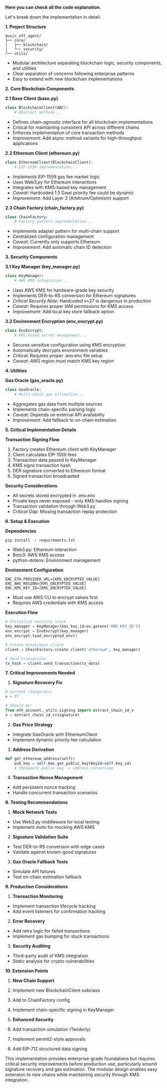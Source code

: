 **Here you can check all the code explanation.**

Let's break down the implementation in detail:

**1. Project Structure**
```
music_nft_agent/
├── core/
│   ├── blockchain/
│   └── security/
└── utils/
```
- Modular architecture separating blockchain logic, security components, and utilities
- Clear separation of concerns following enterprise patterns
- Easy to extend with new blockchain implementations

**2. Core Blockchain Components**

**2.1 Base Client (base.py)**
```python
class BlockchainClient(ABC):
    # Abstract methods...
```
- Defines chain-agnostic interface for all blockchain implementations
- Critical for maintaining consistent API across different chains
- Enforces implementation of core transaction methods
- *Improvement*: Add async method variants for high-throughput applications

**2.2 Ethereum Client (ethereum.py)**
```python
class EthereumClient(BlockchainClient):
    # EIP-1559 implementation...
```
- Implements EIP-1559 gas fee market logic
- Uses Web3.py for Ethereum interactions
- Integrates with KMS-based key management
- *Caveat*: Hardcoded 1.5 Gwei priority fee could be dynamic
- *Improvement*: Add Layer 2 (Arbitrum/Optimism) support

**2.3 Chain Factory (chain_factory.py)**
```python
class ChainFactory:
    # Factory pattern implementation...
```
- Implements adapter pattern for multi-chain support
- Centralized configuration management
- *Caveat*: Currently only supports Ethereum
- *Improvement*: Add automatic chain ID detection

**3. Security Components**

**3.1 Key Manager (key_manager.py)**
```python
class KeyManager:
    # AWS KMS integration...
```
- Uses AWS KMS for hardware-grade key security
- Implements DER-to-RS conversion for Ethereum signatures
- *Critical Security Note*: Hardcoded v=27 is dangerous in production
- *Caveat*: Requires proper IAM permissions for KMS access
- *Improvement*: Add local key store fallback option

**3.2 Environment Encryption (env_encrypt.py)**
```python
class EnvEncrypt:
    # KMS-based secret management...
```
- Secures sensitive configuration using KMS encryption
- Automatically decrypts environment variables
- *Critical*: Requires proper .env.enc file setup
- *Caveat*: AWS region must match KMS key region

**4. Utilities**

**Gas Oracle (gas_oracle.py)**
```python
class GasOracle:
    # Multi-chain gas estimation...
```
- Aggregates gas data from multiple sources
- Implements chain-specific parsing logic
- *Caveat*: Depends on external API availability
- *Improvement*: Add fallback to on-chain estimation

**5. Critical Implementation Details**

**Transaction Signing Flow**
1. Factory creates Ethereum client with KeyManager
2. Client calculates EIP-1559 fees
3. Transaction data passed to KeyManager
4. KMS signs transaction hash
5. DER signature converted to Ethereum format
6. Signed transaction broadcasted

**Security Considerations**
- All secrets stored encrypted in .env.enc
- Private keys never exposed - only KMS handles signing
- Transaction validation through Web3.py
- *Critical Gap*: Missing transaction replay protection

**6. Setup & Execution**

**Dependencies**
```bash
pip install -r requirements.txt
```
- Web3.py: Ethereum interaction
- Boto3: AWS KMS access
- python-dotenv: Environment management

**Environment Configuration**
```env
ENC_ETH_PROVIDER_URL=[KMS_ENCRYPTED_VALUE]
ENC_AWS_REGION=[KMS_ENCRYPTED_VALUE]
ENC_KMS_KEY_ID=[KMS_ENCRYPTED_VALUE]
```
- Must use AWS CLI to encrypt values first
- Requires AWS credentials with KMS access

**Execution Flow**
```python
# Initialize security stack
key_manager = KeyManager(kms_key_id=os.getenv('KMS_KEY_ID'))
env_encrypt = EnvEncrypt(key_manager)
env_encrypt.load_encrypted_env()

# Create blockchain client
client = ChainFactory.create_client('ethereum', key_manager)

# Send transaction
tx_hash = client.send_transaction(tx_data)
```

**7. Critical Improvements Needed**

1. **Signature Recovery Fix**
```python
# Current (dangerous)
v = 27

# Should be:
from eth_account._utils.signing import extract_chain_id_v
v = extract_chain_id_v(signature)
```

2. **Gas Price Strategy**
- Integrate GasOracle with EthereumClient
- Implement dynamic priority fee calculation

3. **Address Derivation**
```python
def get_ethereum_address(self):
    pub_key = self.kms.get_public_key(KeyId=self.key_id)
    # Implement public key -> address conversion
```

4. **Transaction Nonce Management**
- Add persistent nonce tracking
- Handle concurrent transaction scenarios

**8. Testing Recommendations**

1. **Mock Network Tests**
- Use Web3.py middleware for local testing
- Implement moto for mocking AWS KMS

2. **Signature Validation Suite**
- Test DER-to-RS conversion with edge cases
- Validate against known-good signatures

3. **Gas Oracle Fallback Tests**
- Simulate API failures
- Test on-chain estimation fallback

**9. Production Considerations**

1. **Transaction Monitoring**
- Implement transaction lifecycle tracking
- Add event listeners for confirmation tracking

2. **Error Recovery**
- Add retry logic for failed transactions
- Implement gas bumping for stuck transactions

3. **Security Auditing**
- Third-party audit of KMS integration
- Static analysis for crypto vulnerabilities

**10. Extension Points**

1. **New Chain Support**
1. Implement new BlockchainClient subclass
2. Add to ChainFactory config
3. Implement chain-specific signing in KeyManager

2. **Enhanced Security**
1. Add transaction simulation (Tenderly)
2. Implement permit2-style approvals
3. Add EIP-712 structured data signing

This implementation provides enterprise-grade foundations but requires critical security improvements before production use, particularly around signature recovery and gas estimation. The modular design enables easy extension to new chains while maintaining security through KMS integration.